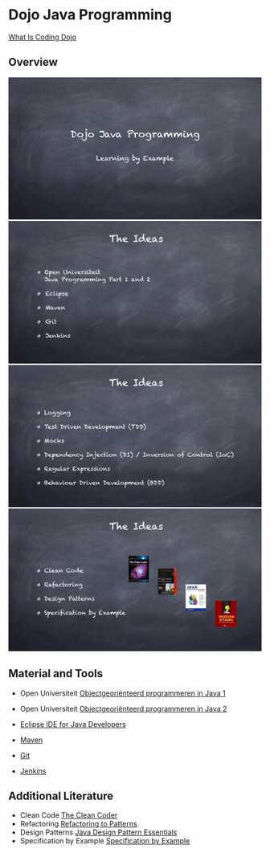 # Dojo Java Programming

[What Is Coding Dojo](http://codingdojo.org/cgi-bin/index.pl?WhatIsCodingDojo)

## Overview

![Page 1](image/dojo-java-overview/dojo-java-overview.001.png)
![Page 2](image/dojo-java-overview/dojo-java-overview.002.png)
![Page 3](image/dojo-java-overview/dojo-java-overview.003.png)
![Page 4](image/dojo-java-overview/dojo-java-overview.004.png)

## Material and Tools

- Open Universiteit [Objectgeoriënteerd programmeren in Java 1](https://www.ou.nl/web/studieaanbod/home?p_auth=idUNWB7D&p_p_id=storefront_portlet_WAR_storefront&p_p_lifecycle=1&p_p_state=normal&p_p_mode=view&p_p_col_id=column-4&p_p_col_count=1&_storefront_portlet_WAR_storefront__spage=%2FSelectProd.do%3FprodId%3D3548&_storefront_portlet_WAR_storefront_prodId=3548&_storefront_portlet_WAR_storefront__sorig=%2FCatalogShowProdDetailsPage.do)
- Open Universiteit [Objectgeoriënteerd programmeren in Java 2](https://www.ou.nl/web/studieaanbod/home?p_auth=idUNWB7D&p_p_id=storefront_portlet_WAR_storefront&p_p_lifecycle=1&p_p_state=normal&p_p_mode=view&p_p_col_id=column-4&p_p_col_count=1&_storefront_portlet_WAR_storefront__spage=%2FSelectProd.do%3Fname%3DObjectgeori%C3%ABnteerd+programmeren+in+Java+2%26prodId%3D3549&_storefront_portlet_WAR_storefront_name=Objectgeori%C3%ABnteerd+programmeren+in+Java+2&_storefront_portlet_WAR_storefront_prodId=3549&_storefront_portlet_WAR_storefront__sorig=%2FCatalogShowProdsPage.do%3FnumberOfProds%3D10%26offset%3D10)

- [Eclipse IDE for Java Developers](http://www.eclipse.org/downloads/)
- [Maven](https://maven.apache.org/)
- [Git](https://git-scm.com/)
- [Jenkins](https://jenkins-ci.org/)


## Additional Literature

- Clean Code [The Clean Coder](http://www.amazon.com/Clean-Coder-Conduct-Professional-Programmers/dp/0137081073/ref=sr_1_1?ie=UTF8&qid=1447677970&sr=8-1&keywords=the+clean+coder)
- Refactoring [Refactoring to Patterns](http://www.amazon.com/Refactoring-Patterns-Joshua-Kerievsky/dp/0321213351/ref=sr_1_1?ie=UTF8&qid=1447678036&sr=8-1&keywords=Refactoring+to+Patterns)
- Design Patterns [Java Design Pattern Essentials](http://www.amazon.com/Java-Design-Pattern-Essentials-Second/dp/0956575846/ref=sr_1_1?s=books&ie=UTF8&qid=1447678071&sr=1-1&keywords=java+design+pattern+essentials&pebp=1447678083308&perid=0RZ62SZJCD638Y9BF0A4)
- Specification by Example [Specification by Example](http://www.amazon.com/Specification-Example-Successful-Deliver-Software/dp/1617290084/ref=sr_1_1?s=books&ie=UTF8&qid=1447678108&sr=1-1&keywords=specification+by+example)

